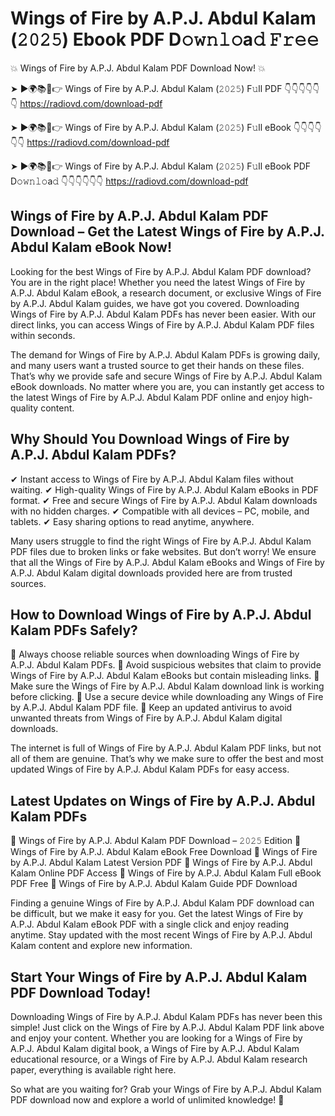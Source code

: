 # Wings of Fire by A.P.J. Abdul Kalam (𝟸𝟶𝟸𝟻) Ebook PDF D𝚘𝚠𝚗𝚕𝚘a𝚍 𝙵𝚛𝚎𝚎

💥 Wings of Fire by A.P.J. Abdul Kalam PDF Download Now! 💥

➤ ►🌍📚📱👉 Wings of Fire by A.P.J. Abdul Kalam (𝟸𝟶𝟸𝟻) F𝚞ll PDF 👇👇👇👇👇👇
https://radiovd.com/download-pdf

➤ ►🌍📚📱👉 Wings of Fire by A.P.J. Abdul Kalam (𝟸𝟶𝟸𝟻) F𝚞ll eBook 👇👇👇👇👇👇
https://radiovd.com/download-pdf

➤ ►🌍📚📱👉 Wings of Fire by A.P.J. Abdul Kalam (𝟸𝟶𝟸𝟻) F𝚞ll eBook PDF D𝚘𝚠𝚗𝚕𝚘a𝚍 👇👇👇👇👇👇
https://radiovd.com/download-pdf

## Wings of Fire by A.P.J. Abdul Kalam PDF Download – Get the Latest Wings of Fire by A.P.J. Abdul Kalam eBook Now!

Looking for the best Wings of Fire by A.P.J. Abdul Kalam PDF download? You are in the right place! Whether you need the latest Wings of Fire by A.P.J. Abdul Kalam eBook, a research document, or exclusive Wings of Fire by A.P.J. Abdul Kalam guides, we have got you covered. Downloading Wings of Fire by A.P.J. Abdul Kalam PDFs has never been easier. With our direct links, you can access Wings of Fire by A.P.J. Abdul Kalam PDF files within seconds.

The demand for Wings of Fire by A.P.J. Abdul Kalam PDFs is growing daily, and many users want a trusted source to get their hands on these files. That’s why we provide safe and secure Wings of Fire by A.P.J. Abdul Kalam eBook downloads. No matter where you are, you can instantly get access to the latest Wings of Fire by A.P.J. Abdul Kalam PDF online and enjoy high-quality content.

## Why Should You Download Wings of Fire by A.P.J. Abdul Kalam PDFs?

✔ Instant access to Wings of Fire by A.P.J. Abdul Kalam files without waiting.
✔ High-quality Wings of Fire by A.P.J. Abdul Kalam eBooks in PDF format.
✔ Free and secure Wings of Fire by A.P.J. Abdul Kalam downloads with no hidden charges.
✔ Compatible with all devices – PC, mobile, and tablets.
✔ Easy sharing options to read anytime, anywhere.

Many users struggle to find the right Wings of Fire by A.P.J. Abdul Kalam PDF files due to broken links or fake websites. But don’t worry! We ensure that all the Wings of Fire by A.P.J. Abdul Kalam eBooks and Wings of Fire by A.P.J. Abdul Kalam digital downloads provided here are from trusted sources.

## How to Download Wings of Fire by A.P.J. Abdul Kalam PDFs Safely?

📌 Always choose reliable sources when downloading Wings of Fire by A.P.J. Abdul Kalam PDFs.
📌 Avoid suspicious websites that claim to provide Wings of Fire by A.P.J. Abdul Kalam eBooks but contain misleading links.
📌 Make sure the Wings of Fire by A.P.J. Abdul Kalam download link is working before clicking.
📌 Use a secure device while downloading any Wings of Fire by A.P.J. Abdul Kalam PDF file.
📌 Keep an updated antivirus to avoid unwanted threats from Wings of Fire by A.P.J. Abdul Kalam digital downloads.

The internet is full of Wings of Fire by A.P.J. Abdul Kalam PDF links, but not all of them are genuine. That’s why we make sure to offer the best and most updated Wings of Fire by A.P.J. Abdul Kalam PDFs for easy access.

## Latest Updates on Wings of Fire by A.P.J. Abdul Kalam PDFs

🔹 Wings of Fire by A.P.J. Abdul Kalam PDF Download – 𝟸𝟶𝟸𝟻 Edition
🔹 Wings of Fire by A.P.J. Abdul Kalam eBook Free Download
🔹 Wings of Fire by A.P.J. Abdul Kalam Latest Version PDF
🔹 Wings of Fire by A.P.J. Abdul Kalam Online PDF Access
🔹 Wings of Fire by A.P.J. Abdul Kalam Full eBook PDF Free
🔹 Wings of Fire by A.P.J. Abdul Kalam Guide PDF Download

Finding a genuine Wings of Fire by A.P.J. Abdul Kalam PDF download can be difficult, but we make it easy for you. Get the latest Wings of Fire by A.P.J. Abdul Kalam eBook PDF with a single click and enjoy reading anytime. Stay updated with the most recent Wings of Fire by A.P.J. Abdul Kalam content and explore new information.

## Start Your Wings of Fire by A.P.J. Abdul Kalam PDF Download Today!

Downloading Wings of Fire by A.P.J. Abdul Kalam PDFs has never been this simple! Just click on the Wings of Fire by A.P.J. Abdul Kalam PDF link above and enjoy your content. Whether you are looking for a Wings of Fire by A.P.J. Abdul Kalam digital book, a Wings of Fire by A.P.J. Abdul Kalam educational resource, or a Wings of Fire by A.P.J. Abdul Kalam research paper, everything is available right here.

So what are you waiting for? Grab your Wings of Fire by A.P.J. Abdul Kalam PDF download now and explore a world of unlimited knowledge! 🚀